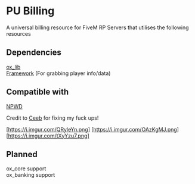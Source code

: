 # PU Billing
A universal billing resource for FiveM RP Servers that utilises the following resources

## Dependencies
[ox_lib](https://github.com/overextended/ox_lib) <br>
[Framework](https://github.com/Qbox-project/qbx_core) (For grabbing player info/data) <br>

## Compatible with
[NPWD](https://github.com/project-error/npwd)

Credit to [Ceeb](https://github.com/CeebDev) for fixing my fuck ups!

[https://i.imgur.com/QRyleYn.png]
[https://i.imgur.com/OAzKgMJ.png]
[https://i.imgur.com/tXyYzu7.png]

## Planned
ox_core support <br>
ox_banking support
